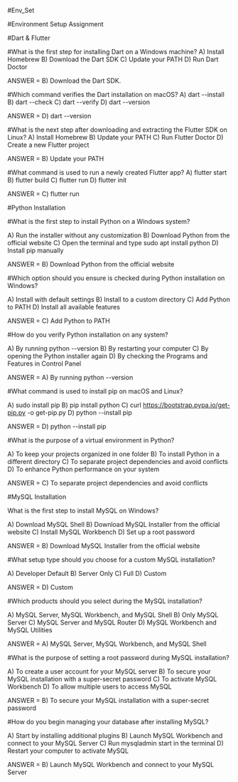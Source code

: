 #Env_Set

#Environment Setup Assignment

#Dart & Flutter

#What is the first step for installing Dart on a Windows machine?
A) Install Homebrew
B) Download the Dart SDK
C) Update your PATH
D) Run Dart Doctor

ANSWER = B) Download the Dart SDK.

#Which command verifies the Dart installation on macOS?
A) dart --install 
B) dart --check 
C) dart --verify 
D) dart --version

ANSWER = D) dart --version

#What is the next step after downloading and extracting the Flutter SDK on Linux?
A) Install Homebrew 
B) Update your PATH 
C) Run Flutter Doctor 
D) Create a new Flutter project

ANSWER = B) Update your PATH

#What command is used to run a newly created Flutter app?
A) flutter start 
B) flutter build 
C) flutter run 
D) flutter init

ANSWER = C) flutter run

#Python Installation

#What is the first step to install Python on a Windows system?

A) Run the installer without any customization 
B) Download Python from the official website 
C) Open the terminal and type sudo apt install python 
D) Install pip manually

ANSWER = B) Download Python from the official website

#Which option should you ensure is checked during Python installation on Windows?

A) Install with default settings 
B) Install to a custom directory 
C) Add Python to PATH 
D) Install all available features

ANSWER = C) Add Python to PATH

#How do you verify Python installation on any system?

A) By running python --version 
B) By restarting your computer 
C) By opening the Python installer again 
D) By checking the Programs and Features in Control Panel

ANSWER = A) By running python --version

#What command is used to install pip on macOS and Linux?

A) sudo install pip 
B) pip install python 
C) curl https://bootstrap.pypa.io/get-pip.py -o get-pip.py 
D) python --install pip

ANSWER = D) python --install pip

#What is the purpose of a virtual environment in Python?

A) To keep your projects organized in one folder 
B) To install Python in a different directory 
C) To separate project dependencies and avoid conflicts 
D) To enhance Python performance on your system

ANSWER = C) To separate project dependencies and avoid conflicts

#MySQL Installation

What is the first step to install MySQL on Windows?

A) Download MySQL Shell B) Download MySQL Installer from the official website C) Install MySQL Workbench D) Set up a root password

ANSWER = B) Download MySQL Installer from the official website

#What setup type should you choose for a custom MySQL installation?

A) Developer Default B) Server Only C) Full D) Custom

ANSWER = D) Custom

#Which products should you select during the MySQL installation?

A) MySQL Server, MySQL Workbench, and MySQL Shell B) Only MySQL Server C) MySQL Server and MySQL Router D) MySQL Workbench and MySQL Utilities

ANSWER = A) MySQL Server, MySQL Workbench, and MySQL Shell

#What is the purpose of setting a root password during MySQL installation?

A) To create a user account for your MySQL server B) To secure your MySQL installation with a super-secret password C) To activate MySQL Workbench D) To allow multiple users to access MySQL

ANSWER = B) To secure your MySQL installation with a super-secret password

#How do you begin managing your database after installing MySQL?

A) Start by installing additional plugins B) Launch MySQL Workbench and connect to your MySQL Server C) Run mysqladmin start in the terminal D) Restart your computer to activate MySQL

ANSWER = B) Launch MySQL Workbench and connect to your MySQL Server
